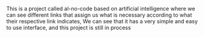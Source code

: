 This is a project called al-no-code based on artificial intelligence where we can see different links that assign us what is necessary according to what their respective link indicates,
We can see that it has a very simple and easy to use interface, and this project is still in process
